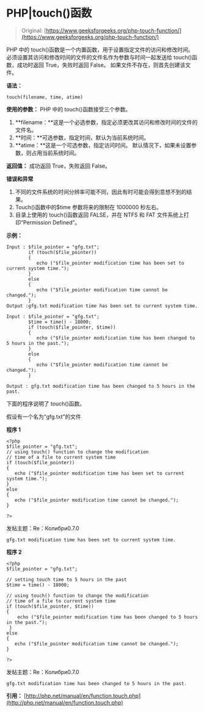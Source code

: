 # PHP|touch()函数

> Original: [https://www.geeksforgeeks.org/php-touch-function/](https://www.geeksforgeeks.org/php-touch-function/)

PHP 中的 touch()函数是一个内置函数，用于设置指定文件的访问和修改时间。
必须设置其访问和修改时间的文件的文件名作为参数与时间一起发送给 touch()函数，成功时返回 True，失败时返回 False。 如果文件不存在，则首先创建该文件。

**语法：**

```
touch(filename, time, atime)
```

**使用的参数：**
PHP 中的 touch()函数接受三个参数。

1.  **filename：**这是一个必选参数，指定必须更改其访问和修改时间的文件的文件名。
2.  **时间：**可选参数，指定时间，默认为当前系统时间。
3.  **atime：**这是一个可选参数，指定访问时间。 默认情况下，如果未设置参数，则占用当前系统时间。

**返回值：**
成功返回 True，失败返回 False。

**错误和异常**

1.  不同的文件系统的时间分辨率可能不同，因此有时可能会得到意想不到的结果。
2.  Touch()函数中的$time 参数将来的限制在 1000000 秒左右。
3.  目录上使用的 touch()函数返回 FALSE，并在 NTFS 和 FAT 文件系统上打印“Permission Defined”。

**示例：**

```
Input : $file_pointer = "gfg.txt";
        if (touch($file_pointer)) 
        {
           echo ("$file_pointer modification time has been set to current system time.");
        } 
        else 
        {
           echo ("$file_pointer modification time cannot be changed.");
        }
Output :gfg.txt modification time has been set to current system time.

Input : $file_pointer = "gfg.txt";
        $time = time() - 18000;
        if (touch($file_pointer, $time)) 
        {
           echo ("$file_pointer modification time has been changed to 5 hours in the past.");
        } 
        else 
        {
           echo ("$file_pointer modification time cannot be changed.");
        }

Output : gfg.txt modification time has been changed to 5 hours in the past.

```

下面的程序说明了 touch()函数。

假设有一个名为“gfg.txt”的文件

**程序 1**

```
<?php
$file_pointer = "gfg.txt";
// using touch() function to change the modification 
// time of a file to current system time
if (touch($file_pointer)) 
{
   echo ("$file_pointer modification time has been set to current system time.");
} 
else 
{
   echo ("$file_pointer modification time cannot be changed.");
}

?>
```

发帖主题：Re：Колибри0.7.0

```
gfg.txt modification time has been set to current system time.
```

**程序 2**

```
<?php
$file_pointer = "gfg.txt";

// setting touch time to 5 hours in the past
$time = time() - 18000;

// using touch() function to change the modification 
// time of a file to current system time
if (touch($file_pointer, $time)) 
{
    echo ("$file_pointer modification time has been changed to 5 hours in the past.");
 } 
else 
{
   echo ("$file_pointer modification time cannot be changed.");
}

?>
```

发帖主题：Re：Колибри0.7.0

```
gfg.txt modification time has been changed to 5 hours in the past.
```

**引用：**
[http://php.net/manual/en/function.touch.php](http://php.net/manual/en/function.touch.php)